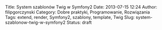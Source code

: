 Title: System szablonów Twig  w Symfony2
Date: 2013-07-15 12:24
Author: filipgorczynski
Category: Dobre praktyki, Programowanie, Rozwiązania
Tags: extend, render, Symfony2, szablony, template, Twig
Slug: system-szablonow-twig-w-symfony2
Status: draft


